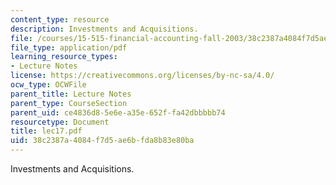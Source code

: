 ```yaml
---
content_type: resource
description: Investments and Acquisitions.
file: /courses/15-515-financial-accounting-fall-2003/38c2387a4084f7d5ae6bfda8b83e80ba_lec17.pdf
file_type: application/pdf
learning_resource_types:
- Lecture Notes
license: https://creativecommons.org/licenses/by-nc-sa/4.0/
ocw_type: OCWFile
parent_title: Lecture Notes
parent_type: CourseSection
parent_uid: ce4836d8-5e6e-a35e-652f-fa42dbbbbb74
resourcetype: Document
title: lec17.pdf
uid: 38c2387a-4084-f7d5-ae6b-fda8b83e80ba
---
```

Investments and Acquisitions.